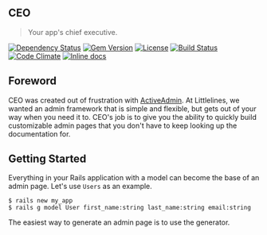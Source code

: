 CEO
---

> Your app's chief executive.

[![Dependency Status](http://img.shields.io/gemnasium/littlelines/ceo.svg)](https://gemnasium.com/littlelines/ceo)
[![Gem Version](http://img.shields.io/gem/v/ceo.svg)](https://rubygems.org/gems/ceo)
[![License](http://img.shields.io/:license-mit-blue.svg)](http://littlelines.mit-license.org)
[![Build Status](https://travis-ci.org/littlelines/ceo.svg?branch=master)](https://travis-ci.org/littlelines/ceo)
[![Code Climate](https://codeclimate.com/github/littlelines/ceo/badges/gpa.svg)](https://codeclimate.com/github/littlelines/ceo)
[![Inline docs](http://inch-ci.org/github/littlelines/ceo.svg?branch=master)](http://inch-ci.org/github/littlelines/ceo)

## Foreword

CEO was created out of frustration with
[ActiveAdmin](http://activeadmin.info/). At Littlelines, we wanted an
admin framework that is simple and flexible, but gets out of your way
when you need it to. CEO's job is to give you the ability to quickly
build customizable admin pages that you don't have to keep looking up
the documentation for.

## Getting Started

Everything in your Rails application with a model can become the base
of an admin page. Let's use `Users` as an example.

```
$ rails new my_app
$ rails g model User first_name:string last_name:string email:string
```

The easiest way to generate an admin page is to use the generator.
